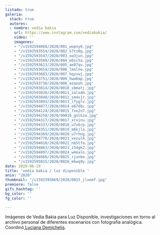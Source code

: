 ```yaml
---
listado: true
galeria:
  stack: true
  autores:
  - nombre: vedia bakia
    url: https://www.instagram.com/vediabakia/
    video: ''
    imagenes:
    - "/v1592594068/2020/001_wopny6.jpg"
    - "/v1592593554/2020/002_k7tz0g.jpg"
    - "/v1592593547/2020/003_oa3jun.jpg"
    - "/v1592593589/2020/004_e6sc5a.jpg"
    - "/v1592593613/2020/005_ae07qv.jpg"
    - "/v1592593654/2020/006_lmnlne.jpg"
    - "/v1592593683/2020/007_hqzvwj.jpg"
    - "/v1592593751/2020/009_hww6mp.jpg"
    - "/v1592593736/2020/008_ezoooh.jpg"
    - "/v1592593814/2020/0010_sbmatj.jpg"
    - "/v1592593828/2020/0011_zalx4m.jpg"
    - "/v1592593848/2020/0012_sm4xjr.jpg"
    - "/v1592593893/2020/0013_lfyglv.jpg"
    - "/v1592594077/2020/0014_e67d6c.jpg"
    - "/v1592594124/2020/0015_fve2n7.jpg"
    - "/v1592594258/2020/00016_gnlkza.jpg"
    - "/v1592594317/2020/0017_xrxinu.jpg"
    - "/v1592594337/2020/0018_u7vbrp.jpg"
    - "/v1592594351/2020/0019_m6kjla.jpg"
    - "/v1592594369/2020/0020_u7rhog.jpg"
    - "/v1592594778/2020/0021_xezul4.jpg"
    - "/v1592594810/2020/0022_nb5tfa.jpg"
    - "/v1592594863/2020/0023_z54gk2.jpg"
    - "/v1592594897/2020/0024_w4ealo.jpg"
    - "/v1592594966/2020/0025_rjunke.jpg"
    - "/v1592595015/2020/0026_mkwq9y.jpg"
date: 2020-06-19
title: 'vedia bakia / luz disponible '
anio: "2020"
thumbnail: "/v1592595069/2020/0015_jlxemf.jpg"
premiere: false
gifs_hashtag: ''
bg_color: ''
fg_color: ''

---
```

Imágenes de Vedia Bakia para Luz Disponible, investigaciones en torno al archivo personal de diferentes escenarios con fotografía analógica. Coordinó[ Luciana Demichelis](www.instagram.com/demichelisluciana).
